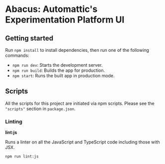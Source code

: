 # Abacus: Automattic's Experimentation Platform UI

## Getting started

Run `npm install` to install dependencies, then run one of the following commands:

- `npm run dev`: Starts the development server.
- `npm run build`: Builds the app for production.
- `npm start`: Runs the built app in production mode.

## Scripts

All the scripts for this project are initiated via npm scripts. Please see the `"scripts"` section in `package.json`.

### Linting

**lint:js**

Runs a linter on all the JavaScript and TypeScript code including those with JSX.

```sh
npm run lint:js
```
